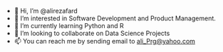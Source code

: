 - 👋 Hi, I’m @alirezafard
- 👀 I’m interested in Software Development and Product Management.
- 🌱 I’m currently learning Python and R
- 💞️ I’m looking to collaborate on Data Science Projects
- 📫 You can reach me by sending email to ali_Prg@yahoo.com

<!---
alirezafard/alirezafard is a ✨ special ✨ repository because its `README.md` (this file) appears on your GitHub profile.
You can click the Preview link to take a look at your changes.
--->
